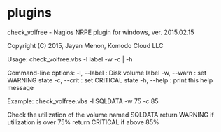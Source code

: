 # plugins

check_volfree - Nagios NRPE plugin for windows, ver. 2015.02.15

Copyright (C) 2015, Jayan Menon, Komodo Cloud LLC

Usage: check_volfree.vbs -l label -w <warn> -c <crit> | -h

Command-line options:
   -l, --label <label>  : Disk volume label
   -w, --warn <warn>    : set WARNING state
   -c, --crit <crit>    : set CRITICAL state
   -h, --help           : print this help message

Example:
   check_volfree.vbs -l SQLDATA -w 75 -c 85

   Check the utilization of the volume named SQLDATA
   return WARNING if utilization is over 75%
   return CRITICAL if above 85%
